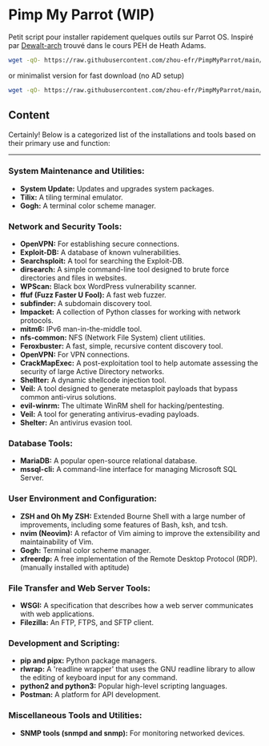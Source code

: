 # Pimp My Parrot (WIP)
Petit script pour installer rapidement quelques outils sur Parrot OS.
Inspiré par [Dewalt-arch](https://github.com/Dewalt-arch/pimpmykali.git) trouvé dans le cours PEH de Heath Adams.

```bash
wget -qO- https://raw.githubusercontent.com/zhou-efr/PimpMyParrot/main/PimpMyParrot.sh | bash
```

or minimalist version for fast download (no AD setup)

```bash
wget -qO- https://raw.githubusercontent.com/zhou-efr/PimpMyParrot/main/MinimalistPimp.sh | bash
```

## Content
Certainly! Below is a categorized list of the installations and tools based on their primary use and function:

---

### **System Maintenance and Utilities:**
- **System Update:** Updates and upgrades system packages.
- **Tilix:** A tiling terminal emulator.
- **Gogh:** A terminal color scheme manager.
  
### **Network and Security Tools:**
- **OpenVPN:** For establishing secure connections.
- **Exploit-DB:** A database of known vulnerabilities.
- **Searchsploit:** A tool for searching the Exploit-DB.
- **dirsearch:** A simple command-line tool designed to brute force directories and files in websites.
- **WPScan:** Black box WordPress vulnerability scanner.
- **ffuf (Fuzz Faster U Fool):** A fast web fuzzer.
- **subfinder:** A subdomain discovery tool.
- **Impacket:** A collection of Python classes for working with network protocols.
- **mitm6:** IPv6 man-in-the-middle tool.
- **nfs-common:** NFS (Network File System) client utilities.
- **Feroxbuster:** A fast, simple, recursive content discovery tool.
- **OpenVPN:** For VPN connections.
- **CrackMapExec:** A post-exploitation tool to help automate assessing the security of large Active Directory networks.
- **Shellter:** A dynamic shellcode injection tool.
- **Veil:** A tool designed to generate metasploit payloads that bypass common anti-virus solutions.
- **evil-winrm:** The ultimate WinRM shell for hacking/pentesting.
- **Veil:** A tool for generating antivirus-evading payloads.
- **Shelter:** An antivirus evasion tool.

### **Database Tools:**
- **MariaDB:** A popular open-source relational database.
- **mssql-cli:** A command-line interface for managing Microsoft SQL Server.

### **User Environment and Configuration:**
- **ZSH and Oh My ZSH:** Extended Bourne Shell with a large number of improvements, including some features of Bash, ksh, and tcsh.
- **nvim (Neovim):** A refactor of Vim aiming to improve the extensibility and maintainability of Vim.
- **Gogh:** Terminal color scheme manager.
- **xfreerdp:** A free implementation of the Remote Desktop Protocol (RDP). (manually installed with aptitude)
  
### **File Transfer and Web Server Tools:**
- **WSGI:** A specification that describes how a web server communicates with web applications.
- **Filezilla:** An FTP, FTPS, and SFTP client.

### **Development and Scripting:**
- **pip and pipx:** Python package managers.
- **rlwrap:** A 'readline wrapper' that uses the GNU readline library to allow the editing of keyboard input for any command.
- **python2 and python3:** Popular high-level scripting languages.
- **Postman:** A platform for API development.

### **Miscellaneous Tools and Utilities:**
- **SNMP tools (snmpd and snmp):** For monitoring networked devices.
